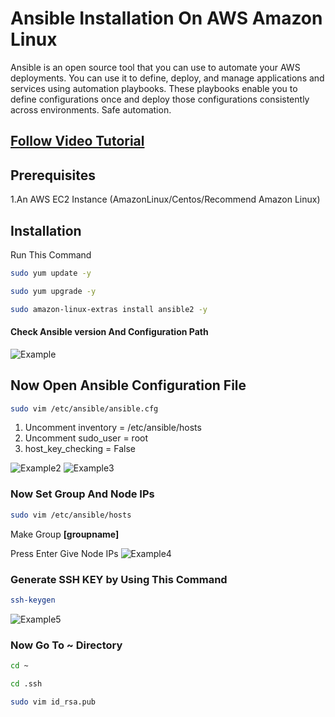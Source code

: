 # Ansible Installation On AWS Amazon Linux

Ansible is an open source tool that you can use to automate your AWS deployments. You can use it to define, deploy, and manage applications and services using automation playbooks. These playbooks enable you to define configurations once and deploy those configurations consistently across environments. Safe automation.
## [Follow Video Tutorial](#)

## Prerequisites
1.An AWS EC2 Instance (AmazonLinux/Centos/Recommend Amazon Linux)

## Installation

Run 
This Command
```bash
sudo yum update -y
```
```bash
sudo yum upgrade -y
```
```bash
sudo amazon-linux-extras install ansible2 -y
```
#### Check Ansible version And Configuration Path
![Example](https://github.com/ritikvirus/Ansible/blob/main/Images/ansible_conf_path.PNG)
## Now Open Ansible Configuration File
```bash
sudo vim /etc/ansible/ansible.cfg
```
1. Uncomment inventory = /etc/ansible/hosts
2. Uncomment sudo_user = root
3. host_key_checking = False

![Example2](https://github.com/ritikvirus/Ansible/blob/main/Images/ansible_confuncomment1.PNG)
![Example3](https://github.com/ritikvirus/Ansible/blob/main/Images/ansible_conf4.PNG)

  ### Now Set Group And Node IPs
```bash
sudo vim /etc/ansible/hosts
```
Make Group **[groupname]**  


  Press Enter Give Node IPs
![Example4](https://github.com/ritikvirus/Ansible/blob/main/Images/give_group_name_and_ips.PNG)
### Generate SSH KEY by Using This Command
```bash
ssh-keygen
```
![Example5](https://github.com/ritikvirus/Ansible/blob/main/Images/ssh-keygen.PNG)
### Now Go To ~ Directory
```bash
cd ~
```
```bash
cd .ssh
```
```bash
sudo vim id_rsa.pub
```
